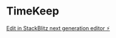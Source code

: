# TimeKeep

[Edit in StackBlitz next generation editor ⚡️](https://stackblitz.com/~/github.com/SabeerJuniad/TimeKeep)
